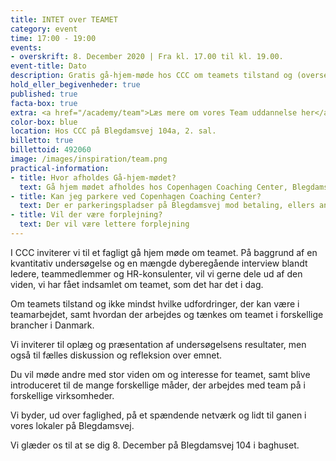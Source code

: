 ```yaml
---
title: INTET over TEAMET
category: event
time: 17:00 - 19:00
events:
- overskrift: 8. December 2020 | Fra kl. 17.00 til kl. 19.00.
event-title: Dato
description: Gratis gå-hjem-møde hos CCC om teamets tilstand og (oversete) muligheder.
hold_eller_begivenheder: true
published: true
facta-box: true
extra: <a href="/academy/team">Læs mere om vores Team uddannelse her</a>
color-box: blue
location: Hos CCC på Blegdamsvej 104a, 2. sal.
billetto: true
billettoid: 492060
image: /images/inspiration/team.png
practical-information:
- title: Hvor afholdes Gå-hjem-mødet?
  text: Gå hjem mødet afholdes hos Copenhagen Coaching Center, Blegdamsvej 104A, 2. sal, 2100 Kbh- Ø
- title: Kan jeg parkere ved Copenhagen Coaching Center?
  text: Der er parkeringspladser på Blegdamsvej mod betaling, ellers anbefaler vi offentlig transport. Metroen ved Trianglen ligger 4 mins gang fra CCC.
- title: Vil der være forplejning?
  text: Der vil være lettere forplejning
---
```

I CCC inviterer vi til et fagligt gå hjem møde om teamet. På baggrund af en kvantitativ undersøgelse og en mængde dyberegående interview blandt ledere, teammedlemmer og HR-konsulenter, vil vi gerne dele ud af den viden, vi har fået indsamlet om teamet, som det har det i dag.

 
Om teamets tilstand og ikke mindst hvilke udfordringer, der kan være i teamarbejdet, samt hvordan der arbejdes og tænkes om teamet i forskellige brancher i Danmark.


Vi inviterer til oplæg og præsentation af undersøgelsens resultater, men også til fælles diskussion og refleksion over emnet.

 

Du vil møde andre med stor viden om og interesse for teamet, samt blive introduceret til de mange forskellige måder, der arbejdes med team på i forskellige virksomheder.

 

Vi byder, ud over faglighed, på et spændende netværk og lidt til ganen i vores lokaler på Blegdamsvej.  

 

Vi glæder os til at se dig 8. December på Blegdamsvej 104 i baghuset.